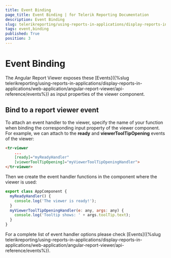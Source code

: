 ```yaml
---
title: Event Binding
page_title: Event Binding | for Telerik Reporting Documentation
description: Event Binding
slug: telerikreporting/using-reports-in-applications/display-reports-in-applications/web-application/angular-report-viewer/event-binding
tags: event,binding
published: True
position: 3
---
```


# Event Binding



The Angular Report Viewer exposes these [Events]({%slug telerikreporting/using-reports-in-applications/display-reports-in-applications/web-application/angular-report-viewer/api-reference/events%})         as input properties of the viewer component.       

## Bind to a report viewer event

To attach an event handler to the viewer, specify the name of your function when binding the corresponding input property           of the viewer component. For example, we can attach to the __ready__  and           __viewerToolTipOpening__  events of the viewer:         

	
````HTML
<tr-viewer 
    ...
    [ready]="myReadyHandler"
    [viewerToolTipOpening]="myViewerToolTipOpeningHandler">
</tr-viewer>
````



Then we create the event handler functions in the component where the viewer is used:         

	
````js
export class AppComponent {
  myReadyHandler() { 
    console.log('The viewer is ready!'); 
  }
  myViewerToolTipOpeningHandler(e: any, args: any) { 
    console.log('Tooltip shows: ' + args.toolTip.text); 
  }
}
````



For a complete list of event handler options please check [Events]({%slug telerikreporting/using-reports-in-applications/display-reports-in-applications/web-application/angular-report-viewer/api-reference/events%}).         
